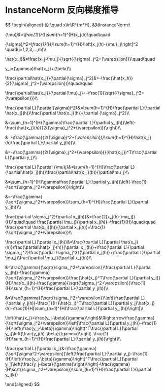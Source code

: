 # InstanceNorm 反向梯度推导
$$
\begin{aligned}
设 \quad x\in\R^{m*H}, &对InstanceNorm:\\

{\mu}_j&=\frac{1}{H}\sum_{h=1}^{H}x_j(h)\quad\quad

{\sigma}_j^2=\frac{1}{H}\sum_{h=1}^{H}\left[x_j(h)-{\mu}_j\right]^2 \quad(j=1,2,3,...,m)\\\\

\hat{x_j}&=\frac{x_j-\mu_j}{\sqrt{{\sigma}_j^2+{\varepsilon}}}\quad\quad

y_j={\gamma}\hat{x_j}+{\beta}\\\\

\frac{\partial\hat{x_j}}{\partial{\sigma}_j^2}&=-\frac{\hat{x_h}}{2({\sigma}_j^2+{\varepsilon})}\quad\quad

\frac{\partial\hat{x_j}}{\partial{\mu}_j}=-\frac{1}{\sqrt{{\sigma}_j^2+{\varepsilon}}}\\\\

\frac{\partial L}{\partial{\sigma}_j^2}&=\sum_{h=1}^{H}\frac{\partial L}{\partial \hat{x_j}(h)}\frac{\partial \hat{x_j}(h)}{\partial {\sigma}_j^2}\\\\

&=\sum_{h=1}^{H}{\gamma}\frac{\partial L}{\partial y_j(h)}\left(-\frac{\hat{x_j}(h)}{2({\sigma}_j^2+{\varepsilon})}\right)\\\\

&=-\frac{\gamma}{2({\sigma}_j^2+{\varepsilon})}\sum_{h=1}^{H}\hat{x_j}(h)\frac{\partial L}{\partial y_j(h)}\\\\

&=-\frac{\gamma}{2({\sigma}_j^2+{\varepsilon})}(\hat{x_j})^T\frac{\partial L}{\partial y_j}\\\\

\frac{\partial L}{\partial {\mu}_j}&=\sum_{h=1}^{H}\frac{\partial L}{\partial\hat{x_j}(h)}\frac{\partial\hat{x_j}(h)}{\partial\mu_j}\\\\

&=\sum_{h=1}^{H}\gamma\frac{\partial L}{\partial y_j(h)}\left(-\frac{1}{\sqrt{\sigma_j^2+\varepsilon}}\right)\\\\

&=-\frac{\gamma}{\sqrt{\sigma_j^2+\varepsilon}}\sum_{h=1}^{H}\frac{\partial L}{\partial y_j(h)}\\\\

\frac{\partial \sigma_j^2}{\partial x_j(h)}&=\frac{2[x_j(h)-\mu_j]}{H}\quad\quad
\frac{\partial \mu_j}{\partial x_j(h)}=\frac{1}{H}\quad\quad
\frac{\partial \hat{x_j}(h)}{\partial x_j(h)}=\frac{1}{\sqrt{\sigma_j^2+\varepsilon}}\\\\

\frac{\partial L}{\partial x_j(h)}&=\frac{\partial L}{\partial \hat{x_j}(h)}\frac{\partial\hat{x_j}(h)}{\partial x_j(h)}+\frac{\partial L}{\partial \sigma_j^2}\frac{\partial \sigma_j^2}{\partial x_j(h)}+\frac{\partial L}{\partial \mu_j}\frac{\partial \mu_j}{\partial x_j(h)}\\\\

&=\frac{\gamma}{\sqrt{\sigma_j^2+\varepsilon}}\frac{\partial L}{\partial y_j(h)}-\frac{\gamma}{\sqrt{\sigma_j^2+\varepsilon}}\frac{\hat{x_j}^T\frac{\partial L}{\partial y_j}}{H}\hat{x_j}(h)-\frac{\gamma}{\sqrt{\sigma_j^2+\varepsilon}}\frac{1}{H}\sum_{h=1}^{H}\frac{\partial L}{\partial y_j(h)}\\\\

&=\frac{\gamma}{\sqrt{\sigma_j^2+\varepsilon}}\left[\frac{\partial L}{\partial y_j(h)}-\frac{1}{H}\hat{x_j}^T\frac{\partial L}{\partial y_j}\hat{x_j}(h)-\frac{1}{H}\sum_{h=1}^{H}\frac{\partial L}{\partial y_j(h)}\right]\\\\

\left(\hat{x_j}=\frac{y_j-\beta}{\gamma}\right)&\Rightarrow\frac{\gamma}{\sqrt{\sigma_j^2+\varepsilon}}\left[\frac{\partial L}{\partial y_j(h)}-\frac{1}{H}\left(\frac{y_j-\beta}{\gamma}\right)^T\frac{\partial L}{\partial y_j}\left(\frac{y_j(h)-\beta}{\gamma}\right)-\frac{1}{H}\sum_{h=1}^{H}\frac{\partial L}{\partial y_j(h)}\right]\\\\

\frac{\partial L}{\partial x_j}&=\frac{\gamma}{\sqrt{\sigma^2+\varepsilon}}\left[\frac{\partial L}{\partial y_j}-\frac{1}{H}\left(\frac{y_j-\beta}{\gamma}\right)^T\frac{\partial L}{\partial y_j}\left(\frac{y_j-\beta}{\gamma}\right)\right]-\frac{\gamma}{H\sqrt{\sigma_j^2+\varepsilon}}\sum_{k=1}^{H}\frac{\partial L}{\partial y_j(k)}

\end{aligned}
$$


